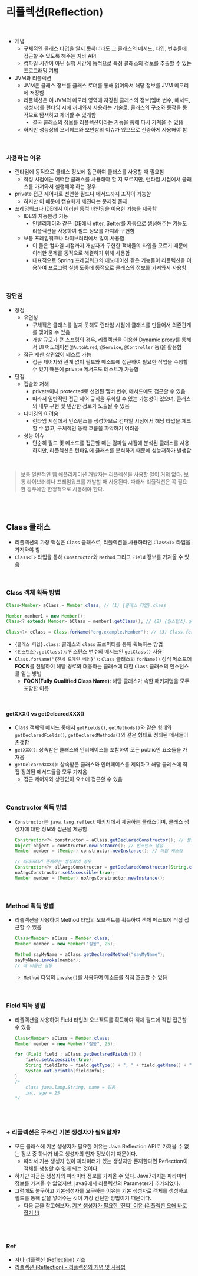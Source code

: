 # 리플렉션(Reflection)

<br/>

- 개념
  - 구체적인 클래스 타입을 알지 못하더라도 그 클래스의 메서드, 타입, 변수들에 접근할 수 있도록 해주는 자바 API
  - 컴파일 시간이 아닌 실행 시간에 동적으로 특정 클래스의 정보를 추출할 수 있는 프로그래밍 기법
- JVM과 리플렉션
  - JVM은 클래스 정보를 클래스 로더를 통해 읽어와서 해당 정보를 JVM 메모리에 저장함
  - 리플렉션은 이 JVM의 메모리 영역에 저장된 클래스의 정보(멤버 변수, 메서드, 생성자)를 런타임 시에 꺼내와서 사용하는 기술로, 클래스의 구조와 동작을 동적으로 탐색하고 제어할 수 있게함
    - 결국 클래스의 정보를 리플렉션이라는 기능을 통해 다시 가져올 수 있음
  - 하지만 성능상의 오버헤드와 보안상의 이슈가 있으므로 신중하게 사용해야 함

<br/>

### 사용하는 이유

- 런타임에 동적으로 클래스 정보에 접근하여 클래스를 사용할 때 필요함
  - 작성 시점에는 어떠한 클래스를 사용해야 할 지 모르지만, 런타임 시점에서 클래스를 가져와서 실행해야 하는 경우
- private 접근 제어자로 선언한 필드나 메서드까지 조작이 가능함
  - 하지만 이 때문에 캡슐화가 깨진다는 문제점 존재
- 프레임워크나 IDE에서 이러한 동적 바인딩을 이용한 기능을 제공함
  - IDE의 자동완성 기능
    - 인텔리제이와 같은 IDE에서 etter, Setter를 자동으로 생성해주는 기능도 리플렉션을 사용하여 필드 정보를 가져와 구현함
  - 보통 프레임워크나 라이브러리에서 많이 사용함
    - 이 둘은 컴파일 시점까지 개발자가 구현한 객체들의 타입을 모르기 때문에 이러한 문제를 동적으로 해결하기 위해 사용함
    - 대표적으로 Spring 프레임워크의 애노테이션 같은 기능들이 리플렉션을 이용하여 프로그램 실행 도중에 동적으로 클래스의 정보를 가져와서 사용함

<br/>

### 장단점

- 장점
  - 유연성
    - 구체적은 클래스를 알지 못해도 런타임 시점에 클래스를 만들어서 의존관계를 맺어줄 수 있음
    - 개발 규모가 큰 스프링의 경우, 리플렉션을 이용한 [Dynamic proxy](https://dahye-jeong.gitbook.io/spring/spring/2020-04-10-aop-dynamicproxy)를 통해서 DI 어노테이션(`@AutoWired`, `@Service`, `@Controller` 등)을 활용함
  - 접근 제한 상관없이 테스트 가능
    - 접근 제어자와 관계 없이 필드와 메소드에 접근하여 필요한 작업을 수행할 수 있기 때문에 private 메서드도 테스트가 가능함
- 단점
  - 캡슐화 저해
    - private이나 protected로 선언된 멤버 변수, 메서드에도 접근할 수 있음
    - 따라서 일반적인 접근 제어 규칙을 우회할 수 있는 가능성이 있으며, 클래스의 내부 구현 및 민감한 정보가 노출될 수 있음
  - 디버깅의 어려움
    - 런타임 시점에서 인스턴스를 생성하므로 컴파일 시점에서 해당 타입을 체크할 수 없고, 구체적인 동작 흐름을 파악하기 어려움
  - 성능 이슈
    - 단순히 필드 및 메소드를 접근할 때는 컴파일 시점에 분석된 클래스를 사용하지만, 리플렉션은 런타임에 클래스를 분석하기 때문에 성능저하가 발생함
  
<br/>

> 보통 일반적인 웹 애플리케이션 개발자는 리플렉션을 사용할 일이 거의 없다. 보통 라이브러리나 프레임워크를 개발할 때 사용된다. 따라서 리플렉션은 꼭 필요한 경우에만 한정적으로 사용해야 한다. 

<br/>
<br/>

## Class 클래스

- 리플렉션의 가장 핵심은 `Class` 클래스로, 리플렉션을 사용하라면 `Class<T>` 타입을 가져와야 함
- `Class<T>` 타입을 통해 `Constructor`와 `Method` 그리고 `Field` 정보를 가져올 수 있음

<br/>

### Class 객체 획득 방법

```Java
Class<Member> aClass = Member.class; // (1) {클래스 타입}.class

Member member1 = new Member();
Class<? extends Member> bClass = member1.getClass(); // (2) {인스턴스}.getClass()

Class<?> cClass = Class.forName("org.example.Member"); // (3) Class.forName("{전체 도메인 네임}")
```

- `{클래스 타입}.class`: 클래스의 `class` 프로퍼티를 통해 획득하는 방법
- `{인스턴스}.getClass()`: 인스턴스 변수의 메서드인 `getClass()` 사용
- `Class.forName("{전체 도메인 네임}")`: `Class` 클래스의 `forName()` 정적 메소드에 **FQCN**를 전달하여 해당 경로와 대응하는 클래스에 대한 `Class` 클래스의 인스턴스를 얻는 방법
  - **FQCN(Fully Qualified Class Name)**: 해당 클래스가 속한 패키지명을 모두 포함한 이름


<br/>

#### getXXX() vs getDelcaredXXX()

- Class 객체의 메서드 중에서 `getFields()`, `getMethods()`와 같은 형태와 `getDeclaredFields()`, `getDeclaredMethods()`와 같은 형태로 정의된 메서들이 존쟂함
- `getXXX()`: 상속받은 클래스와 인터페이스를 포함하여 모든 public인 요소들을 가져옴
- `getDelcaredXXX()`: 상속받은 클래스와 인터페이스를 제외하고 해당 클레스에 직접 정의된 메서드들을 모두 가져옴
  - 접근 제어자와 상관없이 요소에 접근할 수 있음

<br/>

### Constructor 획득 방법

- `Constructor`는 `java.lang.reflect` 패키지에서 제공하는 클래스이며, 클래스 생성자에 대한 정보와 접근을 제공함
  ```Java
  Constructor<?> constructor = aClass.getDeclaredConstructor(); // 생성자 가져오기
  Object object = constructor.newInstance(); // 인스턴스 생성
  Member member = (Member) constructor.newInstance(); // 타입 캐스팅
  
  // 파라미터가 존재하는 생성자의 경우
  Constructor<?> allArgsConstructor = getDeclaredConstructor(String.class, int.class);
  noArgsConstructor.setAccessible(true);
  Member member = (Member) noArgsConstructor.newInstance();
  ```

<br/>

### Method 획득 방법

- 리플렉션을 사용하여 Method 타입의 오브젝트를 획득하여 객체 메소드에 직접 접근할 수 있음
  ```Java
  Class<Member> aClass = Member.class;
  Member member = new Member("길동", 25);
  
  Method sayMyName = aClass.getDeclaredMethod("sayMyName");
  sayMyName.invoke(member);
  // 내 이름은 길동
  ```
  - `Method` 타입의 `invoke()`를 사용하여 메소드를 직접 호출할 수 있음


<br/>

### Field 획득 방법

- 리플렉션을 사용하여 Field 타입의 오브젝트를 획득하여 객체 필드에 직접 접근할 수 있음
  ```Java
  Class<Member> aClass = Member.class;
  Member member = new Member("길동", 25);
  
  for (Field field : aClass.getDeclaredFields()) {
      field.setAccessible(true);
      String fieldInfo = field.getType() + ", " + field.getName() + " = " + field.get(member);
      System.out.println(fieldInfo);
  }
  /*
      class java.lang.String, name = 길동
      int, age = 25
  */
  ```

<br/>
<br/>

### + 리플렉션은 무조건 기본 생성자가 필요할까?

- 모든 클래스에 기본 생성자가 필요한 이유는 Java Reflection API로 가져올 수 없는 정보 중 하나가 바로 생성자의 인자 정보이기 때문이다.
  - 따라서 기본 생성자 없이 파라미터가 있는 생성자만 존재한다면 Reflection이 객체를 생성할 수 없게 되는 것이다.
- 하지만 지금은 생성자의 파라미터 정보를 가져올 수 있다. Java7까지는 파라미터 정보를 가져올 수 없었지만, java8에서 리플렉션의 Parameter가 추가되었다.
- 그럼에도 불구하고 기본생성자를 요구하는 이유는 기본 생성자로 객체를 생성하고 필드를 통해 값을 넣어주는 것이 가장 간단한 방법이기 때문이다.
  - 다음 글을 참고해보자. [기본 생성자가 필요한 '진짜' 이유 (리플렉션 오해 바로 잡기!!!)](https://colour-my-memories-blue.tistory.com/16)


<br/>
<br/>


### Ref
- [자바 리플렉션 (Reflection) 기초](https://hudi.blog/java-reflection/)
- [리플렉션 (Reflection) - 리플렉션의 개념 및 사용법](https://tjdtls690.github.io/studycontents/java/2023-01-27-reflection01/)

<br/>